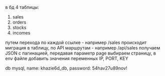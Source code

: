 в бд 4 таблицы:
1. sales 
2. orders
3. stocks
4. incomes

путем перехода по каждой ссылке - например /sales происходит миграция в таблицу,
по API маршрутам - например /api/sales получаем JSON с пагинацией, передавая параметр page выбираем страницу,
в env файле добавить значения переменных IP, PORT, KEY

db mysql,
name: khazie6d_db,
password: 54hav27u89nov!



